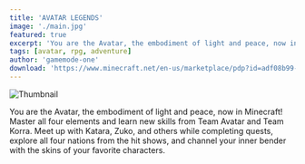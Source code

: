 ```yaml
---
title: 'AVATAR LEGENDS'
image: './main.jpg'
featured: true
excerpt: 'You are the Avatar, the embodiment of light and peace, now in Minecraft!'
tags: [avatar, rpg, adventure]
author: 'gamemode-one'
download: 'https://www.minecraft.net/en-us/marketplace/pdp?id=adf08b99-bba0-4469-99c2-44e1a8239fb9'
---
```


![Thumbnail](/creations/avatar-legends/main.jpg)

You are the Avatar, the embodiment of light and peace, now in Minecraft! Master all four elements and learn new skills from Team Avatar and Team Korra. Meet up with Katara, Zuko, and others while completing quests, explore all four nations from the hit shows, and channel your inner bender with the skins of your favorite characters.
